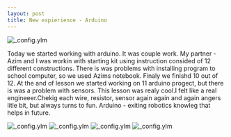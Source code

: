 ```yaml
---
layout: post
title: New expierience - Arduino
---
```

![_config.ylm](https://lh3.googleusercontent.com/NA35ywoUejSIDLQhKXmUA3yUwgquubnpLFsr0ohXSplJ-dVgdCISK8Hlt-scdcx_psbG2CUlSdyzrAAp9hej1sZAqsL2ZBra_EOA7EjuZHyi2lp7ioDCeXLHkDzKNeW2FdzJ2WFRYRpuM9P3jmGc-E_n04Rne1Vq_f6Z9da7Q6UjS4fvEFkQLqLU4UnDTXIfqUcv20135j1tzKM9f0HTR2noy70J49k1Aw9Oq226l1Sipv3vp0qGW1PJc8OtQgmTTE_4pRpgI7pBttb8VpO4FA34paN_7FkuAcZnNSrhNmlf5Bk4PbdZfJmM7lXEugihm422XKV6GDu2owit0UBXckPaQIDRNCpLWHt4BsR7gpYYUfrECk-ab6V4LNup3cbWwdBZllVsJ2-RCkwp7jx6N8pD_7jMLsgNID_Vo3DGIvc7eEpufq1WNdB4F681u79QcjnsjeDE7fIvzQz6x4ZP6z5BpUVCIwyJ9MImrDIRsIy7ofBCWBFZ5-SY-3f3XLCGDKeVn3TQ7mOfNkyY5bERSUggx-L9oTeWmB9v85FBAtMP13O5V19NNiF7agawVo2b71UzXjwhnrnQPk3qx4nHhbmIOHCh6w=w1204-h677-no)




Today we started working with arduino. It was couple work. My partner - Azim and I was workin with starting kit using instruction consided of 12 different constructions.
There is was problems with installing program to school computer, so we used Azims notebook. Finaly we finishd 10 out of 12. At the and of lesson we started working on 11 arduino progect, but there is was a problem with sensors.
This lesson was realy cool.I felt like a real engineeer.Chekig each wire, resistor, sensor again again and again angers litle bit, but always turns to fun.
Arduino - exiting robotics knowleg that helps in future.



![_config.ylm](https://lh3.googleusercontent.com/OrNFZCZPGxqcvvRE3b1XlkdTLVnFEqa1ixWPC6iVwQDAa4Di3ympPnLB5HH6_Ujtt6tEesNraWOPrrgkkWKmLBzMzKumx5u8HKhSrx5slI-Lj5bmIU9ROxc43vIjaD2tQGOGgEyz_x1O-gRQ__keacIBnbzRI6l0G5morXEpw-mjYHXxaDCO70dmw1cSkhhwKPjuKde-0eOaBvBQngozRDdjBeVfnUcFbn6JksgNrOrEEG024oO7BjUcIFoBDnzxk6whsKjMwoXzUzhK-V1pipbo_qirQgOXe9v0BXzl9644sXDc0K6Dl1Pq3T0CnrGCaqSY1BMQb5FefSrf7nsJ956hMX9legZGtXAauJneel7RWYxqjmcu25IbwaTS7Pcm96o6jRwOiavphhmo-66JWMncpERf03U1iFldI-S6FHhs8H5EbU1Jx5MQpad88WlHNj8hCA4CsiRL3pXwLKGWsM7M_kDVDOQqi5ufV-NIBmoPrpoVbwlBfp18EK4-9VTtwZWXKyvMM_TlZUomTjfAJ7hGEf9SuOrS6tyBe_56_f0tqmyBT9AdhP97L-tWxbFaKBhiA1XhxmQql3ZXMN6g0HoCRa5W-g=w1204-h677-no)
![_config.ylm](https://lh3.googleusercontent.com/cpGK97YRrIQuo7_icWR5AFBCtQAM3OgpS4Gsj3_nDHgW0dMjM4sp0HGgdC9nk5qSgWHhHq13vihC8o6oai8L-be5UoUGuTkY-m8wcI1fGZTWQKqoVXMs3oFQnRbNP0FlDIAzmUBmnMVDWGt-TcDBypYrlZ6cWv0Leh9U_NrK6TAwClmBqql6Os4YOzyRENKUVLG0zFbQ10_NSdQUZOp9N5CVwrt5iJ85FuxkkmECnfAACfqjr2OBPk2NImQtRR3vjKdPQ0ttuuVM2M9WvtVp8uxupPOz89OGrM93yolbtfREJae63U2wo4JSnk4wlaVgLLjUeVkGTOKGjonJxyEVIEBS43Xn9yKbWX9scJbx74l7me1bwo1URyxycQStmeQ1PU6ZWgNXV4sjd5_RIpW8BdJTlmpHTo7S5x0iC2W1S-wsDI5rVoRt1YS9mVrN-6tPrr0WRiOPmqLjb2sSl9gAokXvPlO59umukgdXUmLL7Lu9NnGGWKd7-05AHTqTgMfDq5ZEYpJsTmUeWa1KaAshJE-8f558pogJQp-qkeP_F7OPMW-AWjki3P-PZ3rdNyGQH8GpkHd8AkOrfUfR0xSCdUwPw1I4xA=w381-h677-no)
![_config.ylm](https://lh3.googleusercontent.com/6wgN-uOPrIbQPVd5SupwduRJg_p29AKgP5NQukGOjSMrEdUhqAnFkTW8WIdzRPfqhdHqY23tP5jt2ekZsgopFOFtamsnRdLhoIfOOGh_vW-F2an3Mo4Lbyf8Ofyq6HeZCw9ubYr6MWe-tv4FLj6zktk95mTip0AK3VFQJCL5_Ou_6-Xkca_BseeRIAmuXs5-01YZHNWGlPgnP6DjPKEu6aoIeEqomorP94pj2gkfRgJ0ZjpLD1Fjb-xbctVz8ac7JPMCp7ISLVKbAf8eiQfBINst9iYF0kQyYjjWlG3-yTbOncZ54GNTsgy4kIUzZYJVcVXjRlRZD-88BKIBtXocIwEz7SRKCUfrBnST4SKvGOHIZiA5DFnwTbPccy76kPe2uKId7-Cbv5QB32plC5uqv6uHtWqpX03gaXEw9dSsFLasTdpnsv5LaMS3D7KcTu3HUw07dc0e74SCLdJeTqUlHgOJyK3e7qWTCQLfGeDjwT2b82Ts3xmfr3u4HtVIURtono2Z8FYaWX-UnAdZtxGhtxVmbubU4xlk3CdSDPvO0jTmVnvmiKtHpUJ8fhskH7ZpU3tPwdLRLMjqN9RHLeqerh_fMCyP4Q=w381-h677-no)
![_config.ylm](https://lh3.googleusercontent.com/QGmHeJCvmNTdBixosO07DsCSWMtBYGJ-ZtdUHMZ0UI9q33y_gYhSJSsohU3yOkR_DKPwe9AgnycO9ePOWtckQKHak70ACzDfkQ0H2TojWOp-gj6mMUDEaJkVHbbVTXc_BJr7XJ_sPl2vFw6DvIPiMDPvQbiCQhRm55C_c37M5u1v10B8wKZ2R3zbVJP8LML3gCIJMj-Fqm5T316G4oEB_hzE9jLfeW9Uyl6u_ugRZVgyYxZ72LPOKgRgHSN9MArrJPH200zbZIczen5I2qLkfWlSP2g4tsz6--rbTOZW6ehgE3TOi-JeAxiofYnXo1GtAlXVVRZeXsUL6hcQ8Dh9x9hdLG-Kd0iWpL7ms3YMdk_w18jGfV10xcVlCM1tDcwf3XbyeYMxI-1aafWg_EmBRfDjFbs_UBh5IRfV39LIud6bIx5i1_MhA7TKqFE-H4EheicRxoGEwFoZm45Q9LeaiK2BvcBTXOedu6UwXZ8QecMBm647ygF-MDuCS_ElDds0YJ5Qr_owicjr-ZWYZtQ5C1-rd_hwpsgTWxJZB7ZeJGvPlQslnkw2hknB7vU6BbZdZlFP5VJe-vGJWtecrcJwsA5dXbeDew=w381-h677-no)
